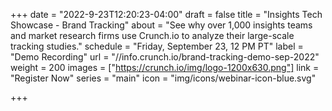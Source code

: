 +++
date = "2022-9-23T12:20:23-04:00"
draft = false
title = "Insights Tech Showcase - Brand Tracking"
about = "See why over 1,000 insights teams and market research firms use Crunch.io to analyze their large-scale tracking studies."
schedule = "Friday, September 23, 12 PM PT"
label = "Demo Recording"
url = "//info.crunch.io/brand-tracking-demo-sep-2022"
weight = 200
images = ["https://crunch.io/img/logo-1200x630.png"]
link = "Register Now"
series = "main"
icon = "img/icons/webinar-icon-blue.svg"

+++

